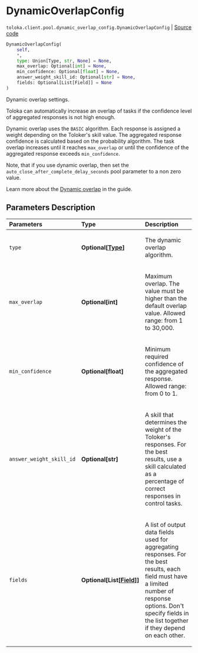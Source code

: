 # DynamicOverlapConfig
`toloka.client.pool.dynamic_overlap_config.DynamicOverlapConfig` | [Source code](https://github.com/Toloka/toloka-kit/blob/v1.1.1/src/client/pool/dynamic_overlap_config.py#L9)

```python
DynamicOverlapConfig(
    self,
    *,
    type: Union[Type, str, None] = None,
    max_overlap: Optional[int] = None,
    min_confidence: Optional[float] = None,
    answer_weight_skill_id: Optional[str] = None,
    fields: Optional[List[Field]] = None
)
```

Dynamic overlap settings.


Toloka can automatically increase an overlap of tasks if the confidence level of aggregated responses is not high enough.

Dynamic overlap uses the `BASIC` algorithm.
Each response is assigned a weight depending on the Toloker's skill value.
The aggregated response confidence is calculated based on the probability algorithm.
The task overlap increases until it reaches `max_overlap` or until the confidence of the aggregated response exceeds `min_confidence`.

Note, that if you use dynamic overlap, then set the `auto_close_after_complete_delay_seconds` pool parameter to a non zero value.

Learn more about the [Dynamic overlap](https://toloka.ai/en/docs/guide/concepts/dynamic-overlap) in the guide.

## Parameters Description

| Parameters | Type | Description |
| :----------| :----| :-----------|
`type`|**Optional\[[Type](toloka.client.pool.dynamic_overlap_config.DynamicOverlapConfig.Type.md)\]**|<p>The dynamic overlap algorithm.</p>
`max_overlap`|**Optional\[int\]**|<p>Maximum overlap. The value must be higher than the default overlap value. Allowed range: from 1 to 30,000.</p>
`min_confidence`|**Optional\[float\]**|<p>Minimum required confidence of the aggregated response. Allowed range: from 0 to 1.</p>
`answer_weight_skill_id`|**Optional\[str\]**|<p>A skill that determines the weight of the Toloker&#x27;s responses. For the best results, use a skill calculated as a percentage of correct responses in control tasks.</p>
`fields`|**Optional\[List\[[Field](toloka.client.pool.dynamic_overlap_config.DynamicOverlapConfig.Field.md)\]\]**|<p>A list of output data fields used for aggregating responses. For the best results, each field must have a limited number of response options. Don&#x27;t specify fields in the list together if they depend on each other.</p>
